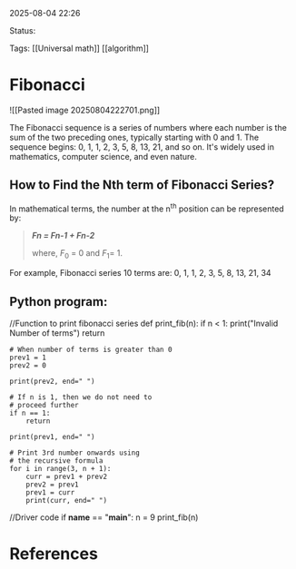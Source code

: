 
2025-08-04 22:26

Status:

Tags: [[Universal math]] [[algorithm]] 




# Fibonacci
![[Pasted image 20250804222701.png]]


The Fibonacci sequence is a series of numbers where each number is the sum of the two preceding ones, typically starting with 0 and 1. The sequence begins: 0, 1, 1, 2, 3, 5, 8, 13, 21, and so on. It's widely used in mathematics, computer science, and even nature.
## How to Find the Nth term of Fibonacci Series?

In mathematical terms, the number at the n<sup>th</sup> position can be represented by:

> ***Fn = Fn-1 + Fn-2***  
>   
> where, $F_0$ = 0 and $F_1$= 1.

For example, Fibonacci series 10 terms are: 0, 1, 1, 2, 3, 5, 8, 13, 21, 34

## Python program:

//Function to print fibonacci series
def print_fib(n):
    if n < 1:
        print("Invalid Number of terms")
        return

    # When number of terms is greater than 0
    prev1 = 1
    prev2 = 0

    print(prev2, end=" ")

    # If n is 1, then we do not need to
    # proceed further
    if n == 1:
        return

    print(prev1, end=" ")
    
    # Print 3rd number onwards using
    # the recursive formula
    for i in range(3, n + 1):
        curr = prev1 + prev2
        prev2 = prev1
        prev1 = curr
        print(curr, end=" ")

//Driver code
if __name__ == "__main__":
    n = 9
    print_fib(n)


# References